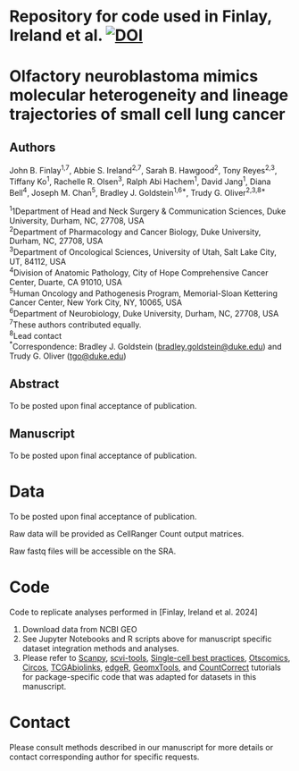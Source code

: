 Repository for code used in Finlay, Ireland et al.
[![DOI](https://zenodo.org/badge/770956471.svg)](https://zenodo.org/doi/10.5281/zenodo.10829938)
==========================================================

# Olfactory neuroblastoma mimics molecular heterogeneity and lineage trajectories of small cell lung cancer

## Authors
John B. Finlay<sup>1,7</sup>, Abbie S. Ireland<sup>2,7</sup>, Sarah B. Hawgood<sup>2</sup>, Tony Reyes<sup>2,3</sup>, Tiffany Ko<sup>1</sup>, Rachelle R. Olsen<sup>3</sup>, Ralph Abi Hachem<sup>1</sup>, David Jang<sup>1</sup>, 
Diana Bell<sup>4</sup>, Joseph M. Chan<sup>5</sup>, Bradley J. Goldstein<sup>1,6*</sup>, Trudy G. Oliver<sup>2,3,8*</sup>

<sup>1</sup>1Department of Head and Neck Surgery & Communication Sciences, Duke University, Durham, NC, 27708, USA\
<sup>2</sup>Department of Pharmacology and Cancer Biology, Duke University, Durham, NC, 27708, USA\
<sup>3</sup>Department of Oncological Sciences, University of Utah, Salt Lake City, UT, 84112, USA\
<sup>4</sup>Division of Anatomic Pathology, City of Hope Comprehensive Cancer Center, Duarte, CA 91010, USA\
<sup>5</sup>Human Oncology and Pathogenesis Program, Memorial-Sloan Kettering Cancer Center, New York City, NY, 10065, USA\
<sup>6</sup>Department of Neurobiology, Duke University, Durham, NC, 27708, USA\
<sup>7</sup>These authors contributed equally.\
<sup>8</sup>Lead contact\
<sup>*</sup>Correspondence: Bradley J. Goldstein (bradley.goldstein@duke.edu) and Trudy G. Oliver (tgo@duke.edu)

## Abstract
To be posted upon final acceptance of publication.


## Manuscript
To be posted upon final acceptance of publication.

# Data
To be posted upon final acceptance of publication.

Raw data will be provided as CellRanger Count output matrices. 

Raw fastq files will be accessible on the SRA.
  
# Code
Code to replicate analyses performed in [Finlay, Ireland et al. 2024]

1. Download data from NCBI GEO
2. See Jupyter Notebooks and R scripts above for manuscript specific dataset integration methods and analyses.
3. Please refer to [Scanpy](https://scanpy.readthedocs.io/en/stable/), [scvi-tools](https://docs.scvi-tools.org/en/stable/tutorials/index.html), [Single-cell best practices](https://www.sc-best-practices.org/), [Otscomics](https://github.com/cantinilab/OT-scOmics), [Circos](https://github.com/saeyslab/nichenetr/blob/master/vignettes/seurat_wrapper_circos.md), [TCGAbiolinks](https://bioconductor.org/packages/release/bioc/html/TCGAbiolinks.html), [edgeR](https://bioconductor.org/packages/release/bioc/html/edgeR.html), [GeomxTools](https://bioconductor.org/packages/devel/workflows/vignettes/GeoMxWorkflows/inst/doc/GeomxTools_RNA-NGS_Analysis.html), and [CountCorrect](https://github.com/BayraktarLab/CountCorrect) tutorials for package-specific code that was adapted for datasets in this manuscript. 

# Contact
Please consult methods described in our manuscript for more details or contact corresponding author for specific requests.




